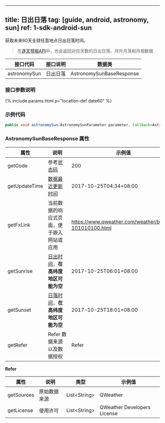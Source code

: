 <!--
 * @Date: 2025-03-06 10:02:06
 * @LastEditors: 韩笑白
 * @LastEditTime: 2025-03-13 17:13:16
 * @FilePath: /dev-site/docs/_zh/android-sdk/astronomy/android-sunrise-sunset.md
-->
---
title: 日出日落
tag: [guide, android, astronomy, sun]
ref: 1-sdk-android-sun
---

获取未来60天全球任意地点日出日落时间。

> 在[逐天预报API](/docs/api/weather)中，也会返回对应天数的日出日落、月升月落和月相数据

| 接口代码| 接口说明          | 数据类      |
| -------------- | ---------- | ----------- |
| astronomySun| 日出日落  | AstronomySunBaseResponse |

### 接口参数说明

{% include params.html p="location-def date60" %}

### 示例代码

```java
public void astronomySun(AstronomySunParameter parameter, Callback<AstronomySunBaseResponse> callback);                             
```

### AstronomySunBaseResponse 属性

| 属性                 | 说明                       | 示例值                    |
| -------------------- | -------------------------- | ------------------------- |
| getCode              | 参考[状态码](/docs/resource/status-code/)                    | 200       |
| getUpdateTime | [数据最近更新时间](/docs/resource/glossary/#update-time)             | 2017-10-25T04:34+08:00   |
| getFxLink     | 当前数据的响应式页面，便于嵌入网站或应用 | https://www.qweather.com/weather/beijing-101010100.html |
| getSunrise           | [日出时间](/docs/resource/sun-moon-info/#sunrise-and-sunset)，**在高纬度地区可能为空**                   | 2017-10-25T06:01+08:00           |
| getSunset            | [日落时间](/docs/resource/sun-moon-info/#sunrise-and-sunset)，**在高纬度地区可能为空**                   | 2017-10-25T18:01+08:00           |
| getRefer             | Refer 数据来源以及数据授权 | Refer                     |

**Refer**

| 属性        | 说明        | 类型                | 示例值        |
| ---------- | ----------- | ------------------ | ------------ |
| getSources | 原始数据来源  | List&lt;String&gt; | QWeather     |
| getLicense | 使用许可      | List&lt;String&gt; | QWeather Developers License |

